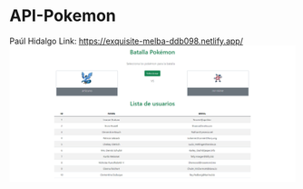 # API-Pokemon
Paúl Hidalgo
Link: https://exquisite-melba-ddb098.netlify.app/
![Alt text](screencapture-exquisite-melba-ddb098-netlify-app-2023-11-12-17_22_49.png)